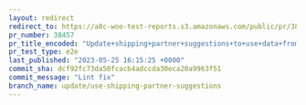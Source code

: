 ```yaml
---
layout: redirect
redirect_to: https://a8c-woo-test-reports.s3.amazonaws.com/public/pr/38457/e2e/index.html
pr_number: 38457
pr_title_encoded: "Update+shipping+partner+suggestions+to+use+data+from+API"
pr_test_type: e2e
last_published: "2023-05-25 16:15:25 +0000"
commit_sha: dcf92fc73da50fcacb4adccda30eca20a9963f51
commit_message: "Lint fix"
branch_name: update/use-shipping-partner-suggestions
---
```

